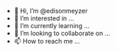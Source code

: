 - 👋 Hi, I’m @edisonmeyzer
- 👀 I’m interested in ...
- 🌱 I’m currently learning ...
- 💞️ I’m looking to collaborate on ...
- 📫 How to reach me ...

<!---
edisonmeyzer/edisonmeyzer is a ✨ special ✨ repository because its `README.md` (this file) appears on your GitHub profile.
You can click the Preview link to take a look at your changes.
--->
